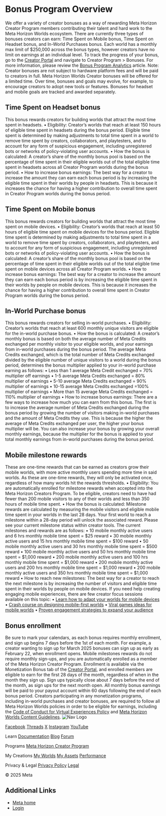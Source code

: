 # Bonus Program Overview

 We offer a variety of creator bonuses as a way of rewarding Meta Horizon Creator
Program members contributing their talent and hard work to the Meta Horizon
Worlds ecosystem. There are currently three types of bonuses creators can earn: Time Spent on
Mobile bonus, Time Spent on Headset bonus, and In-World Purchases bonus. Each world has a monthly max limit of $250,000 across the bonus types, however
creators have no limit on earnings at an individual level. To track the progress of your bonus, go to the [Creator Portal](https://horizon.meta.com/creator/) and navigate to Creator Program > Bonuses. For more information, please review the [Bonus Program Analytics](https://developers.meta.com/horizon-worlds/learn/documentation/mhcp-program/monetization/creator-portal-bonus-program-analytics) article. Note: Creator bonuses are not subject to hardware platform fees and will be paid to
creators in full. Meta Horizon Worlds Creator bonuses will be offered for a
limited time. Over time, bonuses and goals may evolve, for example, to encourage
creators to adopt new tools or features. Bonuses for headset and mobile goals are
tracked and awarded separately.  
## Time Spent on Headset bonus

 This bonus rewards creators for building worlds that attract the most time spent
in headsets.
•  Eligibility: Creator’s worlds that reach at least 150 hours of eligible time spent in
headsets during the bonus period. Eligible time spent is determined by making
adjustments to total time spent in a world to remove time spent by creators,
collaborators, and playtesters, and to account for any form of suspicious engagement,
including unregistered bots or networks of policy-violating user accounts.
•  How the bonus is calculated: A creator’s share of the monthly bonus pool is based on the percentage of time
spent in their eligible worlds out of the total eligible time spent in headsets
across all Creator Program worlds during the bonus period.
•  How to increase bonus earnings: The best way for a creator to increase the amount they can earn each bonus
period is by increasing the eligible time spent in their worlds by people in
headsets. This is because it increases the chance for having a higher contribution to
overall time spent in Creator Program worlds during the bonus period.

  
## Time Spent on Mobile bonus

 This bonus rewards creators for building worlds that attract the most time spent
on mobile devices.
•  Eligibility: Creator’s worlds that reach at least 50 hours of eligible time spent on mobile
devices for the bonus period. Eligible time spent is determined by making
adjustments to total time spent in a world to remove time spent by creators,
collaborators, and playtesters, and to account for any form of suspicious engagement,
including unregistered bots or networks of policy-violating user accounts.
•  How the bonus is calculated: A creator’s share of the monthly bonus pool is based on the percentage of time
spent in their eligible worlds out of the total eligible time spent on mobile
devices across all Creator Program worlds.
•  How to increase bonus earnings: The best way for a creator to increase the amount they can earn each bonus
period is by increasing the eligible time spent in their worlds by people on mobile
devices. This is because it increases the chance for having a higher
contribution to overall time spent in Creator Program worlds during the bonus period.

  
## In-World Purchase bonus

 This bonus rewards creators for selling in-world purchases.
•  Eligibility: Creator’s worlds that reach at least 600 monthly unique visitors are eligible
for the in-world purchase bonus.
•  How the bonus is calculated: A creator’s monthly bonus is based on both the average number of Meta Credits
exchanged per monthly visitor to your eligible worlds, and your earnings from
in-world purchases during the bonus period. The average Meta Credits exchanged,
which is the total number of Meta Credits exchanged divided by the eligible number
of unique visitors to a world during the bonus period, determines the bonus
multiplier applied to your in-world purchase earning as follows:
• Less than 1 average Meta Credit exchanged = 70% multiplier off earnings
• 1-5 average Meta Credits exchanged = 80% multiplier of earnings
• 5-10 average Meta Credits exchanged = 90% multiplier of earnings
• 10-15 average Meta Credits exchanged =100% multiplier of earnings
•  More than 15 average Meta Credits exchanged = 110% multiplier of earnings
• How to increase bonus earnings: There are a few ways to increase how much you can earn from this bonus. The
first is to increase the average number of Meta Credits exchanged during the bonus
period by growing the number of visitors making in-world purchases and the
amount of Meta Credits they use. This is because the higher the average of Meta
Credits exchanged per user, the higher your bonus multiplier will be. You can also
increase your bonus by growing your overall monthly earnings, because the
multiplier for the bonus is applied to your total monthly earnings from in-world
purchases during the bonus period.

  
## Mobile milestone rewards

 These are one-time rewards that can be earned as creators grow their mobile
worlds, with more active monthly users spending more time in said worlds. As these
are one-time rewards, they will only be activated once, regardless of how many
worlds hit the rewards thresholds.
•  Eligibility: You are automatically enrolled for milestone rewards when accepted into the
Meta Horizon Creators Program. To be eligible, creators need to have had fewer
than 200 mobile visitors to any of their worlds and less than 350 hours of mobile
time spent.
•  How the bonus is calculated: Milestone rewards are calculated by measuring the mobile visitors and eligible
mobile time spent in your worlds in the last 28 days. Your first world to reach
a milestone within a 28-day period will unlock the associated reward. Please
see your current milestone status within creator tools. The current milestones and
rewards are as follows:
• 10 mobile monthly active users and 6 hrs monthly mobile time spent = $25 reward
• 30 mobile monthly active users and 15 hrs monthly mobile time spent = $100
reward
• 50 mobile monthly active users and 30 hrs monthly mobile time spent = $500
reward
• 100 mobile monthly active users and 50 hrs monthly mobile time spent = $1,000
reward
• 200 mobile monthly active users and 100 hrs monthly mobile time spent = $1,000
reward
• 200 mobile monthly active users and 200 hrs monthly mobile time spent = $1,000
reward
• 200 mobile monthly active users and 350 hrs monthly mobile time spent = $1,000
reward
•  How to reach new milestones: The best way for a creator to reach the next milestone is by increasing the
number of visitors and eligible time spent in their worlds by people on mobile
devices. If you need help creating engaging mobile experiences, there are few
creator focus sessions available on this topic:
• [Learn how to adapt your worlds for mobile devices](https://developers.meta.com/horizon-worlds/learn/documentation/mhcp-program/focus-sessions/mhcp-session-deep-dive-meta-horizon-worlds-with-andy-sargeant)
• [Crash course on designing mobile-first worlds](https://developers.meta.com/horizon-worlds/learn/documentation/mhcp-program/focus-sessions/cross-screens-crash-course-week-1)
• [Viral games ideas for mobile worlds](https://developers.meta.com/horizon-worlds/learn/documentation/mhcp-program/focus-sessions/cross-screens-crash-course-week-2)
• [Proven engagement strategies to expand your audience](https://developers.meta.com/horizon-worlds/learn/documentation/mhcp-program/focus-sessions/scaling-success-on-mobile/)

  
## Bonus enrollment

 Be sure to mark your calendars, as each bonus requires monthly enrollment, and
sign up begins 7 days before the 1st of each month. For example, a creator
wanting to sign up for March 2025 bonuses can sign up as early as February 22, when
enrollment opens. Mobile milestones rewards do not require monthly sign-ups, and
you are automatically enrolled as a member of the Meta Horizon Creator Program. Enrollment is available via the Monetization Bonus tab of the [Creator Portal](https://horizon.meta.com/creator/worlds_all/), and enrolled members are eligible to earn for the first 28 days of the month,
regardless of when in the month they sign up. Sign ups typically close about 7 days before the end of the month, as sign ups
for the next month open. All monthly bonus earnings will be paid to your payout
account within 60 days following the end of each bonus period. Creators participating in any monetization programs, including in-world
purchases and creator bonuses, are required to follow all Meta Horizon Worlds policies
in order to be eligible for earnings, including the [Code of Conduct for Virtual Experiences Policy](https://www.meta.com/legal/quest/code-of-conduct-for-virtual-experiences/) and [Meta Horizon Worlds Content Guidelines](https://developers.meta.com/horizon-worlds/learn/documentation/save-optimize-and-publish/restrictions-to-worlds-in-horizon).    ![Nav Logo](https://static.xx.fbcdn.net/rsrc.php/yE/r/3SoBlk8EqOQ.svg)


[Facebook](https://www.facebook.com/MetaHorizon/)
[Threads](https://www.threads.com/@metahorizon)
[X](https://x.com/MetaHorizon)
[Instagram](https://www.instagram.com/metahorizon/)
[YouTube](https://www.youtube.com/@MetaQuestVR)

 Learn
[Documentation](https://developers.meta.com/horizon-worlds/learn/documentation/)
[Blog](https://developers.meta.com/horizon/blog/)
[Forum](https://communityforums.atmeta.com/t5/Creator-Forum/ct-p/Meta_Horizon_Creator_Forums)

 Programs
[Meta Horizon Creator Program](https://developers.meta.com/horizon-worlds/programs/)

 My Creations
[My Worlds](https://horizon.meta.com/creator/worlds_all/?utm_source=horizon_worlds_creator)
[My Assets](https://horizon.meta.com/creator/assets/?utm_source=horizon_worlds_creator)
[Performance](https://horizon.meta.com/creator/performance/traces/?utm_source=horizon_worlds_creator)

 Privacy & Legal
[Privacy Policy](https://www.meta.com/legal/privacy-policy/)
[Legal](https://www.meta.com/legal/supplemental-terms-of-service/)

 © 2025 Meta
## Additional Links
- [Meta home](https://developers.meta.com/horizon-worlds/)
- [Login](https://developers.meta.com/login/?redirect_uri=https%3A%2F%2Fdevelopers.meta.com%2Fhorizon-worlds%2Flearn%2Fdocumentation%2Fmhcp-program%2Fmonetization%2Fbonus-program-overview%2F)
